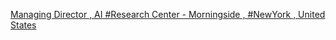 [Managing Director , AI #Research Center - Morningside , #NewYork , United States](https://qi.tc/qi/113091)